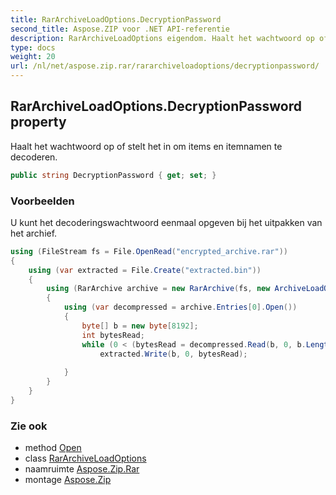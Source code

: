 ```yaml
---
title: RarArchiveLoadOptions.DecryptionPassword
second_title: Aspose.ZIP voor .NET API-referentie
description: RarArchiveLoadOptions eigendom. Haalt het wachtwoord op of stelt het in om items en itemnamen te decoderen.
type: docs
weight: 20
url: /nl/net/aspose.zip.rar/rararchiveloadoptions/decryptionpassword/
---
```

## RarArchiveLoadOptions.DecryptionPassword property

Haalt het wachtwoord op of stelt het in om items en itemnamen te decoderen.

```csharp
public string DecryptionPassword { get; set; }
```

### Voorbeelden

U kunt het decoderingswachtwoord eenmaal opgeven bij het uitpakken van het archief.

```csharp
using (FileStream fs = File.OpenRead("encrypted_archive.rar"))
{
    using (var extracted = File.Create("extracted.bin"))
    {
        using (RarArchive archive = new RarArchive(fs, new ArchiveLoadOptions() { DecryptionPassword = "p@s$" }))
        {
            using (var decompressed = archive.Entries[0].Open())
            {
                byte[] b = new byte[8192];
                int bytesRead;
                while (0 < (bytesRead = decompressed.Read(b, 0, b.Length)))
                    extracted.Write(b, 0, bytesRead);
                
            }
        }
    }
}
```

### Zie ook

* method [Open](../../rararchiveentry/open/)
* class [RarArchiveLoadOptions](../)
* naamruimte [Aspose.Zip.Rar](../../rararchiveloadoptions/)
* montage [Aspose.Zip](../../../)


